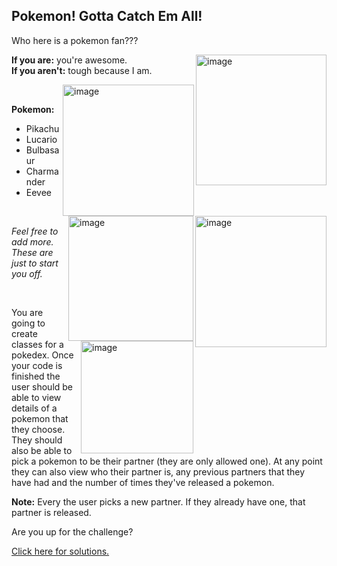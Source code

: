 ## Pokemon! Gotta Catch Em All!
Who here is a pokemon fan???

<img width="209" align = "right" alt="image" src="https://user-images.githubusercontent.com/60058170/158644283-b76d6cbf-fd34-4768-b1ef-c6753355936b.png">

**If you are:** you're awesome. <br>
**If you aren't:** tough because I am.

<img width="210" align = "right" alt="image" src="https://user-images.githubusercontent.com/60058170/158645120-488f50c3-3d06-477c-a1e5-a30b9e2aaf50.png">
<img width="210" align = "right" alt="image" src="https://user-images.githubusercontent.com/60058170/158645318-0e381115-ac28-4ebb-a433-1b5cbd7480fc.png">

<br>

**Pokemon:**
<ul>
  <li>Pikachu</li>
  <li>Lucario</li>
  <li>Bulbasaur</li>
  <li>Charmander</li>
  <li>Eevee</li>
</ul>

<img width="200" align = "right" alt="image" src="https://user-images.githubusercontent.com/60058170/158645552-288a5ca1-8339-40f2-aef9-4e66cb812903.png">

<br>

_Feel free to add more. These are just to start you off._

<img width="180" align = "right" alt="image" src="https://user-images.githubusercontent.com/60058170/158644727-08e26840-b106-4238-9ca2-de1d643876be.png">

<br>

You are going to create classes for a pokedex. Once your code is finished the user should be able to view details of a pokemon that they choose. They should also be able to pick a pokemon to be their partner (they are only allowed one). At any point they can also view who their partner is, any previous partners that they have had and the number of times they've released a pokemon.

**Note:** Every the user picks a new partner. If they already have one, that partner is released.

Are you up for the challenge?

[Click here for solutions.](https://gitlabce.tools.aws.vodafone.com/vodafonecodingclub/Crash-Course/-/blob/master/Week%205)
